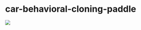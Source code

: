 # car-behavioral-cloning-paddle

![](https://bj.bcebos.com/v1/ai-studio-online/d24f573eb9b54717ad8cde082eda5f5d92e8c6ddf057491f8d7790e90a80db44?responseContentDisposition=attachment%3B%20filename%3Dezgif.com-gif-maker.gif)